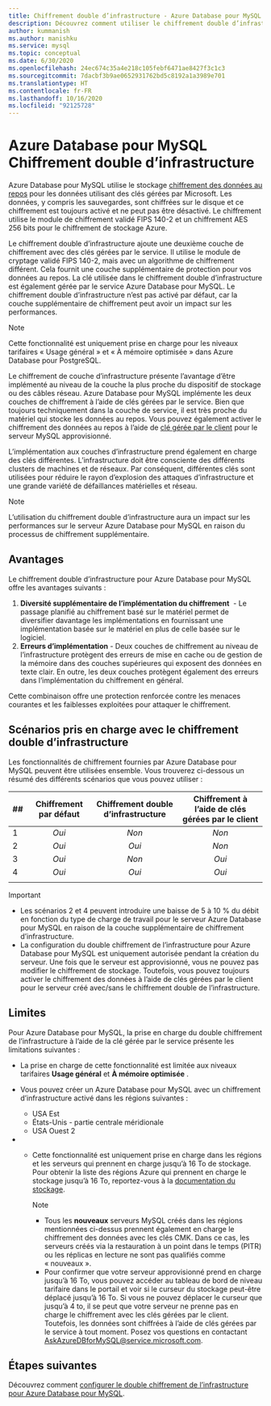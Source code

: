 ```yaml
---
title: Chiffrement double d’infrastructure - Azure Database pour MySQL
description: Découvrez comment utiliser le chiffrement double d’infrastructure pour ajouter une deuxième couche de chiffrement avec des clés gérées par le service.
author: kummanish
ms.author: manishku
ms.service: mysql
ms.topic: conceptual
ms.date: 6/30/2020
ms.openlocfilehash: 24ec674c35a4e218c105febf6471ae8427f3c1c3
ms.sourcegitcommit: 7dacbf3b9ae0652931762bd5c8192a1a3989e701
ms.translationtype: HT
ms.contentlocale: fr-FR
ms.lasthandoff: 10/16/2020
ms.locfileid: "92125728"
---
```

# <a name="azure-database-for-mysql-infrastructure-double-encryption"></a>Azure Database pour MySQL Chiffrement double d’infrastructure

Azure Database pour MySQL utilise le stockage [chiffrement des données au repos](concepts-security.md#at-rest) pour les données utilisant des clés gérées par Microsoft. Les données, y compris les sauvegardes, sont chiffrées sur le disque et ce chiffrement est toujours activé et ne peut pas être désactivé. Le chiffrement utilise le module de chiffrement validé FIPS 140-2 et un chiffrement AES 256 bits pour le chiffrement de stockage Azure.

Le chiffrement double d’infrastructure ajoute une deuxième couche de chiffrement avec des clés gérées par le service. Il utilise le module de cryptage validé FIPS 140-2, mais avec un algorithme de chiffrement différent. Cela fournit une couche supplémentaire de protection pour vos données au repos. La clé utilisée dans le chiffrement double d’infrastructure est également gérée par le service Azure Database pour MySQL. Le chiffrement double d’infrastructure n’est pas activé par défaut, car la couche supplémentaire de chiffrement peut avoir un impact sur les performances.

> [!NOTE]
> Cette fonctionnalité est uniquement prise en charge pour les niveaux tarifaires « Usage général » et « À mémoire optimisée » dans Azure Database pour PostgreSQL.

Le chiffrement de couche d’infrastructure présente l’avantage d’être implémenté au niveau de la couche la plus proche du dispositif de stockage ou des câbles réseau. Azure Database pour MySQL implémente les deux couches de chiffrement à l’aide de clés gérées par le service. Bien que toujours techniquement dans la couche de service, il est très proche du matériel qui stocke les données au repos. Vous pouvez également activer le chiffrement des données au repos à l’aide de [clé gérée par le client](concepts-data-encryption-mysql.md) pour le serveur MySQL approvisionné. 

L’implémentation aux couches d’infrastructure prend également en charge des clés différentes. L’infrastructure doit être consciente des différents clusters de machines et de réseaux. Par conséquent, différentes clés sont utilisées pour réduire le rayon d’explosion des attaques d’infrastructure et une grande variété de défaillances matérielles et réseau. 

> [!NOTE]
> L’utilisation du chiffrement double d’infrastructure aura un impact sur les performances sur le serveur Azure Database pour MySQL en raison du processus de chiffrement supplémentaire.

## <a name="benefits"></a>Avantages

Le chiffrement double d’infrastructure pour Azure Database pour MySQL offre les avantages suivants :

1. **Diversité supplémentaire de l’implémentation du chiffrement**  - Le passage planifié au chiffrement basé sur le matériel permet de diversifier davantage les implémentations en fournissant une implémentation basée sur le matériel en plus de celle basée sur le logiciel.
2. **Erreurs d’implémentation** - Deux couches de chiffrement au niveau de l’infrastructure protègent des erreurs de mise en cache ou de gestion de la mémoire dans des couches supérieures qui exposent des données en texte clair. En outre, les deux couches protègent également des erreurs dans l’implémentation du chiffrement en général.

Cette combinaison offre une protection renforcée contre les menaces courantes et les faiblesses exploitées pour attaquer le chiffrement.

## <a name="supported-scenarios-with-infrastructure-double-encryption"></a>Scénarios pris en charge avec le chiffrement double d’infrastructure

Les fonctionnalités de chiffrement fournies par Azure Database pour MySQL peuvent être utilisées ensemble. Vous trouverez ci-dessous un résumé des différents scénarios que vous pouvez utiliser :

|  ##   | Chiffrement par défaut | Chiffrement double d’infrastructure | Chiffrement à l’aide de clés gérées par le client  |
|:------|:------------------:|:--------------------------------:|:--------------------------------------------:|
| 1     | *Oui*              | *Non*                             | *Non*                                         |
| 2     | *Oui*              | *Oui*                            | *Non*                                         |
| 3     | *Oui*              | *Non*                             | *Oui*                                        |
| 4     | *Oui*              | *Oui*                            | *Oui*                                        |
|       |                    |                                  |                                              |

> [!Important]
> - Les scénarios 2 et 4 peuvent introduire une baisse de 5 à 10 % du débit en fonction du type de charge de travail pour le serveur Azure Database pour MySQL en raison de la couche supplémentaire de chiffrement d’infrastructure.
> - La configuration du double chiffrement de l’infrastructure pour Azure Database pour MySQL est uniquement autorisée pendant la création du serveur. Une fois que le serveur est approvisionné, vous ne pouvez pas modifier le chiffrement de stockage. Toutefois, vous pouvez toujours activer le chiffrement des données à l’aide de clés gérées par le client pour le serveur créé avec/sans le chiffrement double de l’infrastructure.

## <a name="limitations"></a>Limites

Pour Azure Database pour MySQL, la prise en charge du double chiffrement de l’infrastructure à l’aide de la clé gérée par le service présente les limitations suivantes :

* La prise en charge de cette fonctionnalité est limitée aux niveaux tarifaires **Usage général** et **À mémoire optimisée** .
* Vous pouvez créer un Azure Database pour MySQL avec un chiffrement d’infrastructure activé dans les régions suivantes :

   * USA Est
   * États-Unis - partie centrale méridionale
   * USA Ouest 2
   
* * Cette fonctionnalité est uniquement prise en charge dans les régions et les serveurs qui prennent en charge jusqu’à 16 To de stockage. Pour obtenir la liste des régions Azure qui prennent en charge le stockage jusqu’à 16 To, reportez-vous à la [documentation du stockage](concepts-pricing-tiers.md#storage).

    > [!NOTE]
    > - Tous les **nouveaux** serveurs MySQL créés dans les régions mentionnées ci-dessus prennent également en charge le chiffrement des données avec les clés CMK. Dans ce cas, les serveurs créés via la restauration à un point dans le temps (PITR) ou les réplicas en lecture ne sont pas qualifiés comme « nouveaux ».
    > - Pour confirmer que votre serveur approvisionné prend en charge jusqu’à 16 To, vous pouvez accéder au tableau de bord de niveau tarifaire dans le portail et voir si le curseur du stockage peut-être déplacé jusqu’à 16 To. Si vous ne pouvez déplacer le curseur que jusqu’à 4 to, il se peut que votre serveur ne prenne pas en charge le chiffrement avec les clés gérées par le client. Toutefois, les données sont chiffrées à l’aide de clés gérées par le service à tout moment. Posez vos questions en contactant AskAzureDBforMySQL@service.microsoft.com.

## <a name="next-steps"></a>Étapes suivantes

Découvrez comment [configurer le double chiffrement de l’infrastructure pour Azure Database pour MySQL](howto-double-encryption.md).
